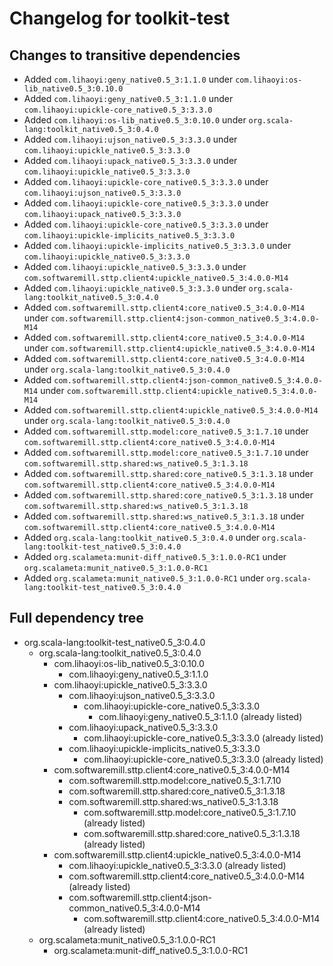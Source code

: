 # Changelog for toolkit-test

## Changes to transitive dependencies
 - Added `com.lihaoyi:geny_native0.5_3:1.1.0` under `com.lihaoyi:os-lib_native0.5_3:0.10.0`
 - Added `com.lihaoyi:geny_native0.5_3:1.1.0` under `com.lihaoyi:upickle-core_native0.5_3:3.3.0`
 - Added `com.lihaoyi:os-lib_native0.5_3:0.10.0` under `org.scala-lang:toolkit_native0.5_3:0.4.0`
 - Added `com.lihaoyi:ujson_native0.5_3:3.3.0` under `com.lihaoyi:upickle_native0.5_3:3.3.0`
 - Added `com.lihaoyi:upack_native0.5_3:3.3.0` under `com.lihaoyi:upickle_native0.5_3:3.3.0`
 - Added `com.lihaoyi:upickle-core_native0.5_3:3.3.0` under `com.lihaoyi:ujson_native0.5_3:3.3.0`
 - Added `com.lihaoyi:upickle-core_native0.5_3:3.3.0` under `com.lihaoyi:upack_native0.5_3:3.3.0`
 - Added `com.lihaoyi:upickle-core_native0.5_3:3.3.0` under `com.lihaoyi:upickle-implicits_native0.5_3:3.3.0`
 - Added `com.lihaoyi:upickle-implicits_native0.5_3:3.3.0` under `com.lihaoyi:upickle_native0.5_3:3.3.0`
 - Added `com.lihaoyi:upickle_native0.5_3:3.3.0` under `com.softwaremill.sttp.client4:upickle_native0.5_3:4.0.0-M14`
 - Added `com.lihaoyi:upickle_native0.5_3:3.3.0` under `org.scala-lang:toolkit_native0.5_3:0.4.0`
 - Added `com.softwaremill.sttp.client4:core_native0.5_3:4.0.0-M14` under `com.softwaremill.sttp.client4:json-common_native0.5_3:4.0.0-M14`
 - Added `com.softwaremill.sttp.client4:core_native0.5_3:4.0.0-M14` under `com.softwaremill.sttp.client4:upickle_native0.5_3:4.0.0-M14`
 - Added `com.softwaremill.sttp.client4:core_native0.5_3:4.0.0-M14` under `org.scala-lang:toolkit_native0.5_3:0.4.0`
 - Added `com.softwaremill.sttp.client4:json-common_native0.5_3:4.0.0-M14` under `com.softwaremill.sttp.client4:upickle_native0.5_3:4.0.0-M14`
 - Added `com.softwaremill.sttp.client4:upickle_native0.5_3:4.0.0-M14` under `org.scala-lang:toolkit_native0.5_3:0.4.0`
 - Added `com.softwaremill.sttp.model:core_native0.5_3:1.7.10` under `com.softwaremill.sttp.client4:core_native0.5_3:4.0.0-M14`
 - Added `com.softwaremill.sttp.model:core_native0.5_3:1.7.10` under `com.softwaremill.sttp.shared:ws_native0.5_3:1.3.18`
 - Added `com.softwaremill.sttp.shared:core_native0.5_3:1.3.18` under `com.softwaremill.sttp.client4:core_native0.5_3:4.0.0-M14`
 - Added `com.softwaremill.sttp.shared:core_native0.5_3:1.3.18` under `com.softwaremill.sttp.shared:ws_native0.5_3:1.3.18`
 - Added `com.softwaremill.sttp.shared:ws_native0.5_3:1.3.18` under `com.softwaremill.sttp.client4:core_native0.5_3:4.0.0-M14`
 - Added `org.scala-lang:toolkit_native0.5_3:0.4.0` under `org.scala-lang:toolkit-test_native0.5_3:0.4.0`
 - Added `org.scalameta:munit-diff_native0.5_3:1.0.0-RC1` under `org.scalameta:munit_native0.5_3:1.0.0-RC1`
 - Added `org.scalameta:munit_native0.5_3:1.0.0-RC1` under `org.scala-lang:toolkit-test_native0.5_3:0.4.0`

## Full dependency tree

 - org.scala-lang:toolkit-test_native0.5_3:0.4.0
   - org.scala-lang:toolkit_native0.5_3:0.4.0
     - com.lihaoyi:os-lib_native0.5_3:0.10.0
       - com.lihaoyi:geny_native0.5_3:1.1.0
     - com.lihaoyi:upickle_native0.5_3:3.3.0
       - com.lihaoyi:ujson_native0.5_3:3.3.0
         - com.lihaoyi:upickle-core_native0.5_3:3.3.0
           - com.lihaoyi:geny_native0.5_3:1.1.0 (already listed)
       - com.lihaoyi:upack_native0.5_3:3.3.0
         - com.lihaoyi:upickle-core_native0.5_3:3.3.0 (already listed)
       - com.lihaoyi:upickle-implicits_native0.5_3:3.3.0
         - com.lihaoyi:upickle-core_native0.5_3:3.3.0 (already listed)
     - com.softwaremill.sttp.client4:core_native0.5_3:4.0.0-M14
       - com.softwaremill.sttp.model:core_native0.5_3:1.7.10
       - com.softwaremill.sttp.shared:core_native0.5_3:1.3.18
       - com.softwaremill.sttp.shared:ws_native0.5_3:1.3.18
         - com.softwaremill.sttp.model:core_native0.5_3:1.7.10 (already listed)
         - com.softwaremill.sttp.shared:core_native0.5_3:1.3.18 (already listed)
     - com.softwaremill.sttp.client4:upickle_native0.5_3:4.0.0-M14
       - com.lihaoyi:upickle_native0.5_3:3.3.0 (already listed)
       - com.softwaremill.sttp.client4:core_native0.5_3:4.0.0-M14 (already listed)
       - com.softwaremill.sttp.client4:json-common_native0.5_3:4.0.0-M14
         - com.softwaremill.sttp.client4:core_native0.5_3:4.0.0-M14 (already listed)
   - org.scalameta:munit_native0.5_3:1.0.0-RC1
     - org.scalameta:munit-diff_native0.5_3:1.0.0-RC1
